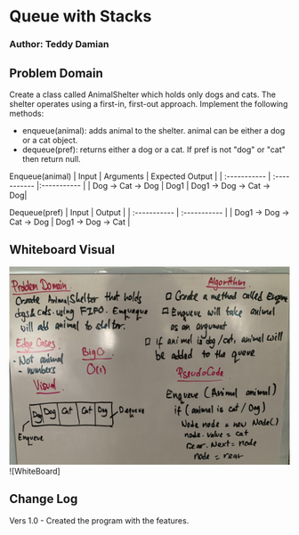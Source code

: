 
# Queue with Stacks
### Author: Teddy Damian

## Problem Domain
Create a class called AnimalShelter which holds only dogs and cats. The shelter operates using a first-in, first-out approach.
Implement the following methods:
- enqueue(animal): adds animal to the shelter. animal can be either a dog or a cat object.
- dequeue(pref): returns either a dog or a cat. If pref is not "dog" or "cat" then return null.

Enqueue(animal)
| Input | Arguments | Expected Output |
| :----------- | :----------- |:----------- |
| Dog -> Cat -> Dog | Dog1 | Dog1 -> Dog -> Cat -> Dog|


Dequeue(pref)
| Input |  Output |
| :----------- | :----------- |
|  Dog1 -> Dog -> Cat -> Dog |  Dog1 -> Dog -> Cat   |


## Whiteboard Visual
![Console Output](https://github.com/teddydamian/CSharp-data-structures-algorithms/blob/master/assets/FIFO.png)
![WhiteBoard]

## Change Log
Vers 1.0 - Created the program with the features.
